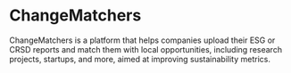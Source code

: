# ChangeMatchers
ChangeMatchers is a platform that helps companies upload their ESG or CRSD reports and match them with local opportunities, including research projects, startups, and more, aimed at improving sustainability metrics.
